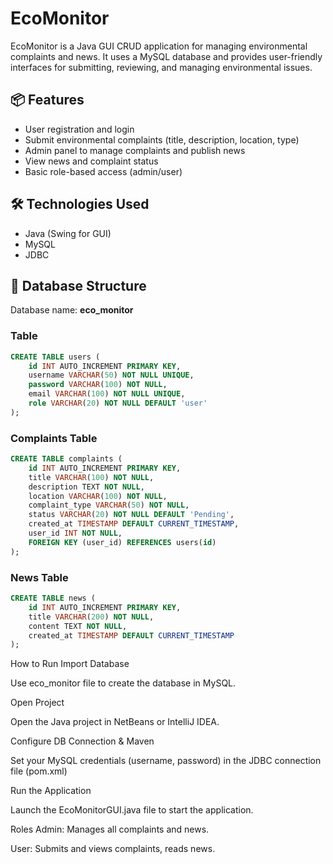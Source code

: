 # EcoMonitor

EcoMonitor is a Java GUI CRUD application for managing environmental complaints and news. It uses a MySQL database and provides user-friendly interfaces for submitting, reviewing, and managing environmental issues.

## 📦 Features

- User registration and login
- Submit environmental complaints (title, description, location, type)
- Admin panel to manage complaints and publish news
- View news and complaint status
- Basic role-based access (admin/user)

## 🛠️ Technologies Used

- Java (Swing for GUI)
- MySQL
- JDBC

## 🧩 Database Structure

Database name: **eco_monitor**


###   Table

```sql
CREATE TABLE users (
    id INT AUTO_INCREMENT PRIMARY KEY,
    username VARCHAR(50) NOT NULL UNIQUE,
    password VARCHAR(100) NOT NULL,
    email VARCHAR(100) NOT NULL UNIQUE,
    role VARCHAR(20) NOT NULL DEFAULT 'user'
);

```
###   Complaints Table
```sql
CREATE TABLE complaints (
    id INT AUTO_INCREMENT PRIMARY KEY,
    title VARCHAR(100) NOT NULL,
    description TEXT NOT NULL,
    location VARCHAR(100) NOT NULL,
    complaint_type VARCHAR(50) NOT NULL,
    status VARCHAR(20) NOT NULL DEFAULT 'Pending',
    created_at TIMESTAMP DEFAULT CURRENT_TIMESTAMP,
    user_id INT NOT NULL,
    FOREIGN KEY (user_id) REFERENCES users(id)
);
```

###  News Table
```sql
CREATE TABLE news (
    id INT AUTO_INCREMENT PRIMARY KEY,
    title VARCHAR(200) NOT NULL,
    content TEXT NOT NULL,
    created_at TIMESTAMP DEFAULT CURRENT_TIMESTAMP
);

```
How to Run
Import Database

Use eco_monitor file to create the database in MySQL.

Open Project

Open the Java project in NetBeans or IntelliJ IDEA.

Configure DB Connection & Maven

Set your MySQL credentials (username, password) in the JDBC connection file (pom.xml) 

Run the Application

Launch the EcoMonitorGUI.java file to start the application.

Roles
Admin: Manages all complaints and news.

User: Submits and views complaints, reads news.

